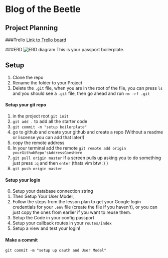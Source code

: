 # Blog of the Beetle

## Project Planning

###Trello
[Link to Trello board](https://trello.com/b/6NWojZWN/sei-project-ii)

###ERD
![ERD diagram](https://https://i.imgur.com/3k6iv0h.png)
This is your passport boilerplate.

## Setup 

1. Clone the repo
2. Rename the folder to your Project
3. Delete the `.git` file, when you are in the root of the file, you can press `ls` and you should see a `.git` file, then go ahead and run `rm -rf .git`


#### Setup your git repo
1. in the project root `git init`
2. `git add .` to add all the starter code
3. `git commit -m "setup boilerplate"` 
4. go to github and create your github and create a repo (Without a readme or liscense you can add that later!)
5. copy the remote address
6. In your terminal add the remote `git remote add origin yourGithubRepo'sAddressGoesHere`
7. `git pull origin master` If a screen pulls up asking you to do something just press `:q` and then `enter` (thats vim btw :) )
8. `git push origin master`

#### Setup your login

0. Setup your database connection string
1. Then Setup Your User Model, 
2. Follow the steps from the lesson plan to get your Google login credentials for your `.env` file (create the file if you haven't), or you can just copy the ones from earlier if you want to reuse them.
3. Setup the Code in your config passport 
4. Setup your callback routes in your `routes/index`
5. Setup a view and test your login!

#### Make a commit 

```git commit -m "setup up oauth and User Model"```
